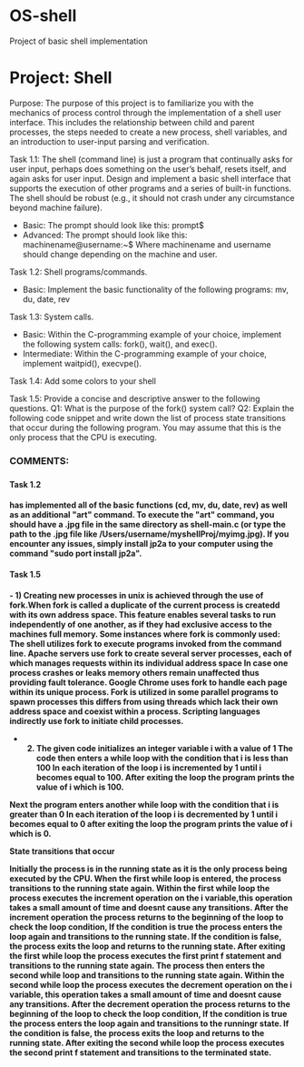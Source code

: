 # OS-shell
Project of basic shell implementation

<h1>Project: Shell</h1>

Purpose: The purpose of this project is to familiarize you with the mechanics of process control
through the implementation of a shell user interface. This includes the relationship between
child and parent processes, the steps needed to create a new process, shell variables, and an
introduction to user-input parsing and verification.


Task 1.1: The shell (command line) is just a program that continually asks for user input,
perhaps does something on the user’s behalf, resets itself, and again asks for user input. Design
and implement a basic shell interface that supports the execution of other programs and a
series of built-in functions. The shell should be robust (e.g., it should not crash under any
circumstance beyond machine failure).

- Basic: The prompt should look like this:
prompt$
- Advanced: The prompt should look like this:
machinename@username:~$
Where machinename and username should change depending on the machine and user.

Task 1.2: Shell programs/commands.
- Basic: Implement the basic functionality of the following programs: mv, du, date, rev

Task 1.3: System calls.
- Basic: Within the C-programming example of your choice, implement the following system calls:
fork(), wait(), and exec().
- Intermediate: Within the C-programming example of your choice, implement waitpid(),
execvpe().

Task 1.4: Add some colors to your shell 

Task 1.5: Provide a concise and descriptive answer to the following questions.
Q1: What is the purpose of the fork() system call?
Q2: Explain the following code snippet and write down the list of process state transitions that
occur during the following program. You may assume that this is the only process that the CPU
is executing.


<h3>COMMENTS:<h3>

<h4>Task 1.2<h4> 
has implemented all of the basic functions (cd, mv, du, date, rev) as well as an additional "art" command. To execute the "art" command, you should have a .jpg file in the same directory as shell-main.c (or type the path to the .jpg file like /Users/username/myshellProj/myimg.jpg). If you encounter any issues, simply install jp2a to your computer using the command "sudo port install jp2a".

<h4>Task 1.5<h4>
- 1) Creating new processes in unix is achieved through the use of fork.When fork is called a duplicate of the current process is createdd with its own address space. This feature enables several tasks to run independently of one another, as if they had exclusive access to the machines full memory.
Some instances where fork is commonly used:
The shell utilizes fork to execute programs invoked from the command line.
Apache servers use fork to create several server processes, each of which manages requests within its individual address space In case one process crashes or leaks memory  others remain unaffected thus providing fault tolerance.
Google Chrome uses fork to handle each page within its unique process. 
Fork is utilized in some parallel programs to spawn processes this differs from using threads which lack their own address space and coexist within a process.
Scripting languages indirectly use fork to initiate child processes.

- 2) The given code initializes an integer variable i with a value of 1 The code then enters a while loop with the condition that i is less than 100 In each iteration of the loop i is incremented by 1 until i becomes equal to 100. After exiting the loop the program prints the value of i which is 100.

Next the program enters another while loop with the condition that i is greater than 0 In each iteration of the loop i is decremented by 1 until i becomes equal to 0 after exiting the loop the program prints the value of i which is 0.

State transitions that occur 

Initially the process is in the running state as it is the only process being executed by the CPU.
When the first while loop is entered, the process transitions to the running state again.
Within the first while loop the process executes the increment operation on the i variable,this operation takes a small amount of time and doesnt cause any transitions.
After the increment operation the process returns to the beginning of the loop to check the loop condition, If the condition is true the process enters the loop again and transitions to the running state. If the condition is false, the process exits the loop and returns to the running state.
After exiting the first while loop the process executes the first print f statement and transitions to the running state again. 
The process then enters the second while loop and transitions to the running state again.
Within the second while loop the process executes the decrement operation on the i variable, this operation takes a small amount of time and doesnt cause any transitions.
After the decrement operation the process returns to the beginning of the loop to check the loop condition, If the condition is true the process enters the loop again and transitions to the runningr state. If the condition is false, the process exits the loop and returns to the running state.
After exiting the second while loop the process executes the second print f statement and transitions to the terminated state.

